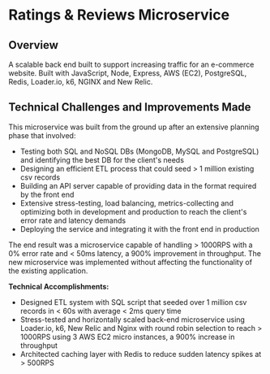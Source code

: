 # Ratings & Reviews Microservice

## Overview
A scalable back end built to support increasing traffic for an e-commerce website. Built with JavaScript, Node, Express, AWS (EC2), PostgreSQL, Redis, Loader.io, k6, NGINX and New Relic.

## Technical Challenges and Improvements Made
This microservice was built from the ground up after an extensive planning phase that involved:
- Testing both SQL and NoSQL DBs (MongoDB, MySQL and PostgreSQL) and identifying the best DB for the client's needs
- Designing an efficient ETL process that could seed > 1 million existing csv records
- Building an API server capable of providing data in the format required by the front end
- Extensive stress-testing, load balancing, metrics-collecting and optimizing both in development and production to reach the client's error rate and latency demands
- Deploying the service and integrating it with the front end in production

The end result was a microservice capable of handling > 1000RPS with a 0% error rate and < 50ms latency, a 900% improvement in throughput. The new microservice was implemented without affecting the functionality of the existing application.

**Technical Accomplishments:**
- Designed ETL system with SQL script that seeded over 1 million csv records in < 60s with average < 2ms query time
- Stress-tested and horizontally scaled back-end microservice using Loader.io, k6, New Relic and Nginx with round robin selection to reach > 1000RPS using 3 AWS EC2 micro instances, a 900% increase in throughput
- Architected caching layer with Redis to reduce sudden latency spikes at > 500RPS
